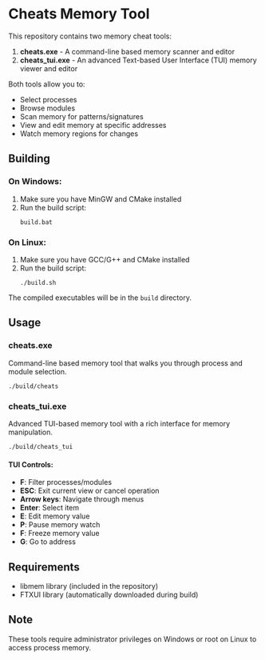 # Cheats Memory Tool

This repository contains two memory cheat tools:

1. **cheats.exe** - A command-line based memory scanner and editor
2. **cheats_tui.exe** - An advanced Text-based User Interface (TUI) memory viewer and editor

Both tools allow you to:
- Select processes
- Browse modules
- Scan memory for patterns/signatures
- View and edit memory at specific addresses
- Watch memory regions for changes

## Building

### On Windows:

1. Make sure you have MinGW and CMake installed
2. Run the build script:
   ```
   build.bat
   ```

### On Linux:

1. Make sure you have GCC/G++ and CMake installed
2. Run the build script:
   ```
   ./build.sh
   ```

The compiled executables will be in the `build` directory.

## Usage

### cheats.exe

Command-line based memory tool that walks you through process and module selection.

```
./build/cheats
```

### cheats_tui.exe

Advanced TUI-based memory tool with a rich interface for memory manipulation.

```
./build/cheats_tui
```

#### TUI Controls:

- **F**: Filter processes/modules
- **ESC**: Exit current view or cancel operation
- **Arrow keys**: Navigate through menus
- **Enter**: Select item
- **E**: Edit memory value
- **P**: Pause memory watch
- **F**: Freeze memory value
- **G**: Go to address

## Requirements

- libmem library (included in the repository)
- FTXUI library (automatically downloaded during build)

## Note

These tools require administrator privileges on Windows or root on Linux to access process memory. 